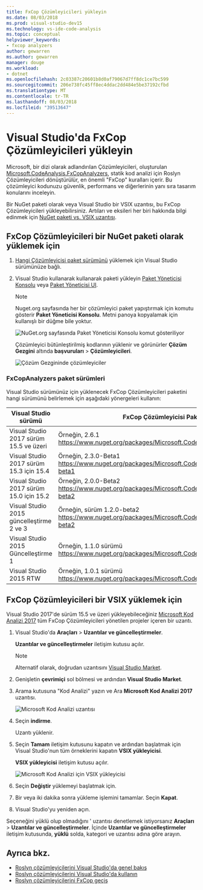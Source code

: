 ```yaml
---
title: FxCop Çözümleyicileri yükleyin
ms.date: 08/03/2018
ms.prod: visual-studio-dev15
ms.technology: vs-ide-code-analysis
ms.topic: conceptual
helpviewer_keywords:
- fxcop analyzers
author: gewarren
ms.author: gewarren
manager: douge
ms.workload:
- dotnet
ms.openlocfilehash: 2c03387c20601b8d0af79067d7ff8dc1ce7bc599
ms.sourcegitcommit: 206e738fc45ff8ec4ddac2dd484e5be37192cfbd
ms.translationtype: MT
ms.contentlocale: tr-TR
ms.lasthandoff: 08/03/2018
ms.locfileid: "39513647"
---
```

# <a name="install-fxcop-analyzers-in-visual-studio"></a>Visual Studio'da FxCop Çözümleyicileri yükleyin

Microsoft, bir dizi olarak adlandırılan Çözümleyicileri, oluşturulan [Microsoft.CodeAnalysis.FxCopAnalyzers](https://www.nuget.org/packages/Microsoft.CodeAnalysis.FxCopAnalyzers), statik kod analizi için Roslyn Çözümleyicileri dönüştürülür, en önemli "FxCop" kuralları içerir. Bu çözümleyici kodunuzu güvenlik, performans ve diğerlerinin yanı sıra tasarım konularını inceleyin.

Bir NuGet paketi olarak veya Visual Studio bir VSIX uzantısı, bu FxCop Çözümleyicileri yükleyebilirsiniz. Artıları ve eksileri her biri hakkında bilgi edinmek için [NuGet paketi vs. VSIX uzantısı](roslyn-analyzers-overview.md#nuget-package-versus-vsix-extension).

## <a name="to-install-fxcop-analyzers-as-a-nuget-package"></a>FxCop Çözümleyicileri bir NuGet paketi olarak yüklemek için

1. [Hangi Çözümleyicisi paket sürümünü](#analyzer-package-versions) yüklemek için Visual Studio sürümünüze bağlı.

1. Visual Studio kullanarak kullanarak paketi yükleyin [Paket Yöneticisi Konsolu](/nuget/quickstart/install-and-use-a-package-in-visual-studio#package-manager-console) veya [Paket Yöneticisi UI](/nuget/quickstart/install-and-use-a-package-in-visual-studio#package-manager-console).

   > [!NOTE]
   > Nuget.org sayfasında her bir çözümleyici paket yapıştırmak için komutu gösterir **Paket Yöneticisi Konsolu**. Metni panoya kopyalamak için kullanışlı bir düğme bile yoktur.
   >
   > ![NuGet.org sayfasında Paket Yöneticisi Konsolu komut gösteriliyor](media/nuget-package-manager-command.png)

   Çözümleyici bütünleştirilmiş kodlarının yüklenir ve görünürler **Çözüm Gezgini** altında **başvuruları** > **Çözümleyicileri**.

   ![Çözüm Gezgininde çözümleyiciler](media/solution-explorer-analyzers-node.png)

### <a name="fxcopanalyzers-package-versions"></a>FxCopAnalyzers paket sürümleri

Visual Studio sürümünüz için yüklenecek FxCop Çözümleyicileri paketini hangi sürümünü belirlemek için aşağıdaki yönergeleri kullanın:

|Visual Studio sürümü|FxCop Çözümleyicisi Paket sürümü|
|-|-|
|Visual Studio 2017 sürüm 15.5 ve üzeri|Örneğin, 2.6.1 https://www.nuget.org/packages/Microsoft.CodeAnalysis.FxCopAnalyzers/2.6.1|
|Visual Studio 2017 sürüm 15.3 için 15.4|Örneğin, 2.3.0-Beta1 https://www.nuget.org/packages/Microsoft.CodeAnalysis.FxCopAnalyzers/2.3.0-beta1|
|Visual Studio 2017 sürüm 15.0 için 15.2|Örneğin, 2.0.0-Beta2 https://www.nuget.org/packages/Microsoft.CodeAnalysis.FxCopAnalyzers/2.0.0-beta2|
|Visual Studio 2015 güncelleştirme 2 ve 3|Örneğin, sürüm 1.2.0-beta2 https://www.nuget.org/packages/Microsoft.CodeAnalysis.FxCopAnalyzers/1.2.0-beta2|
|Visual Studio 2015 Güncelleştirme 1|Örneğin, 1.1.0 sürümü https://www.nuget.org/packages/Microsoft.CodeAnalysis.FxCopAnalyzers/1.1.|
|Visual Studio 2015 RTW|Örneğin, 1.0.1 sürümü https://www.nuget.org/packages/Microsoft.CodeAnalysis.FxCopAnalyzers/1.0.1|

## <a name="to-install-fxcop-analyzers-as-a-vsix"></a>FxCop Çözümleyicileri bir VSIX yüklemek için

Visual Studio 2017'de sürüm 15.5 ve üzeri yükleyebileceğiniz [Microsoft Kod Analizi 2017](https://marketplace.visualstudio.com/items?itemName=VisualStudioPlatformTeam.MicrosoftCodeAnalysis2017) tüm FxCop Çözümleyicileri yönetilen projeler içeren bir uzantı.

1. Visual Studio'da **Araçları** > **Uzantılar ve güncelleştirmeler**.

   **Uzantılar ve güncelleştirmeler** iletişim kutusu açılır.

   > [!NOTE]
   > Alternatif olarak, doğrudan uzantısını [Visual Studio Market](https://marketplace.visualstudio.com/items?itemName=VisualStudioPlatformTeam.MicrosoftCodeAnalysis2017).

1. Genişletin **çevrimiçi** sol bölmesi ve ardından **Visual Studio Market**.

1. Arama kutusuna "Kod Analizi" yazın ve Ara **Microsoft Kod Analizi 2017** uzantısı.

   ![Microsoft Kod Analizi uzantısı](media/extensions-and-updates-code-analysis.png)

1. Seçin **indirme**.

   Uzantı yüklenir.

1. Seçin **Tamam** iletişim kutusunu kapatın ve ardından başlatmak için Visual Studio'nun tüm örneklerini kapatın **VSIX yükleyicisi**.

   **VSIX yükleyicisi** iletişim kutusu açılır.

   ![Microsoft Kod Analizi için VSIX yükleyicisi](media/vsix-installer-code-analysis.png)

1. Seçin **Değiştir** yüklemeyi başlatmak için.

1. Bir veya iki dakika sonra yükleme işlemini tamamlar. Seçin **Kapat**.

1. Visual Studio'yu yeniden açın.

Seçeneğini yüklü olup olmadığını ' uzantısı denetlemek istiyorsanız **Araçları** > **Uzantılar ve güncelleştirmeler**. İçinde **Uzantılar ve güncelleştirmeler** iletişim kutusunda, **yüklü** solda, kategori ve uzantısı adına göre arayın.

## <a name="see-also"></a>Ayrıca bkz.

- [Roslyn çözümleyicilerini Visual Studio'da genel bakış](../code-quality/roslyn-analyzers-overview.md)
- [Roslyn çözümleyicilerini Visual Studio'da kullanın](../code-quality/use-roslyn-analyzers.md)
- [Roslyn çözümleyicilerini FxCop geçiş](../code-quality/fxcop-analyzers.yml)